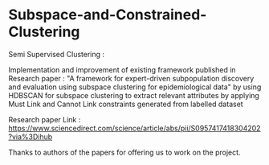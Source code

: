 # Subspace-and-Constrained-Clustering
Semi Supervised Clustering : 

Implementation and improvement of existing framework published in Research paper : "A framework for expert-driven subpopulation discovery and evaluation using subspace clustering for epidemiological data" by using HDBSCAN for subspace clustering to extract relevant attributes by applying Must Link and Cannot Link constraints generated from labelled dataset

Research paper Link : https://www.sciencedirect.com/science/article/abs/pii/S0957417418304202?via%3Dihub

Thanks to authors of the papers for offering us to work on the project.
